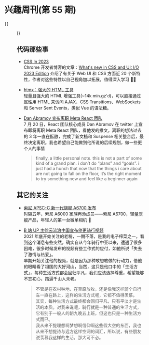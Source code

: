 # 兴趣周刊(第 55 期)


<!--more-->
{{<figure src="https://jiangbao-1258001083.cos.ap-shanghai.myqcloud.com/202307summer05.jpg" title="夕阳无限好">}}

## 代码那些事
* [CSS In 2023](https://juejin.cn/post/7232187022399586362)  
Chrome 开发者博客的文章：[What's new in CSS and UI: I/O 2023 Edition](https://developer.chrome.com/blog/whats-new-css-ui-2023/) 介绍了有关于 Web UI 和 CSS 方面近 20 个新特性，作者对这些特性以自己视角加以拓展，值得深入学习 👍🏻

* [htmx：强大的 HTML 工具](https://github.com/bigskysoftware/htmx)  
轻量且强大的 HTML 增强工具(~14k min.gz'd)，可以直接通过属性用 HTML 来访问 AJAX、CSS Transitions、WebSockets 和 Server Sent Events，类似 Vue 的语法糖。

* [Dan Abramov 宣布离职 Meta React 团队](https://twitter.com/dan_abramov/status/1682029195843739649)  
7 月 20 日，React 团队核心成员 Dan Abramov 在 twitter 上宣布即将离职 Meta React 团队，看他发的推文，离职的想法过去的 3 年一直在酝酿，完成了新文档和 Suspense 相关整合后，最终决定离职。我也希望自己能做到他所说的后续规划，做一些更个人的事情  
  > finally, a little personal note. this is not a part of some kind of a grand plan. i don’t do “plans” and “goals”. i just had a hunch that now that the things i care about are not going to fall on the floor, it’s the right moment to try something new and feel like a beginner again

## 其它的关注
* [索尼 APSC-C 新一代旗舰 A6700 发布](https://www.sonystyle.com.cn/products/ilc/ilce_6700/ilce_6700_b.html)  
时隔五年，索尼 A6000 家族再添成员——索尼 A6700，轻量旗舰产品，年轻人的第一台微单相机 🐶

* [B 站 UP 主徐云流浪中国宣布停更骑行视频](https://www.bilibili.com/opus/820051798205136901?spm_id_from=333.999.0.0)  
2021 年底开始关注的老粉，一期不落，是我的电子榨菜之一，看到这个消息有些突然。确实自从今年骑行中亚以来，遭遇了很多困难，很多时候发布的视频有些工作式的应付，如他所说「失去了激情与热爱」。  
早期开始关注他的视频，就是因为那种敢想敢做的行动力，借他的眼睛看了祖国的大好河山，当然，这只是他口中的「生活方式」，每种生活方式都会回归平凡，我们应该选择尊重，希望能够不忘初心，踏遍千山人未老。  
  > 不管是在农村种地，在草原放牧，还是像我这样骑个自行车一直在路上，这样的生活方式呢，它都不值得羡慕。  
  > 其实，每种生活方式最终都会回归平凡，只有平淡才是生活的本质。对我来说呢，骑行就是一种普通的生活方式，它有别于一般人的朝九晚五上班，但这也只是一种生活方式而已。  
  > 我从来不提理想啊梦想啊信仰啊这些假大空的东西，我也从来不想提诗与远方这样空洞的词汇，所以说，有些朋友说羡慕我这样的生活，那大可不必。

